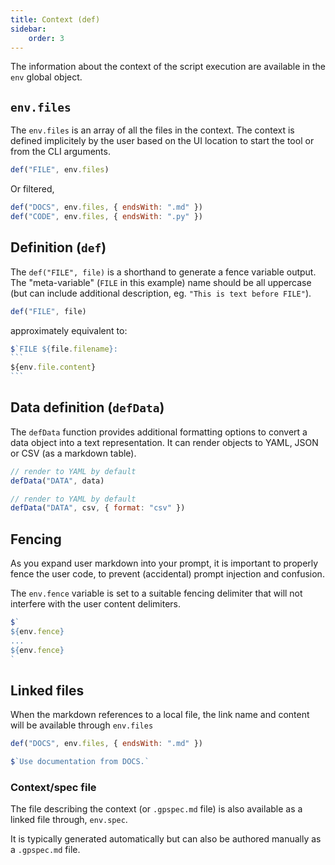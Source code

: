 ```yaml
---
title: Context (def)
sidebar:
    order: 3
---
```


The information about the context of the script execution are available in the `env` global object.

## `env.files`

The `env.files` is an array of all the files in the context. The context is defined implicitely
by the user based on the UI location to start the tool or from the CLI arguments.

```js
def("FILE", env.files)
```

Or filtered,

```js
def("DOCS", env.files, { endsWith: ".md" })
def("CODE", env.files, { endsWith: ".py" })
```

## Definition (`def`)

The `def("FILE", file)` is a shorthand to generate a fence variable output.
The "meta-variable" (`FILE` in this example) name should be all uppercase (but can include
additional description, eg. `"This is text before FILE"`).

```js
def("FILE", file)
```

approximately equivalent to:

````js
$`FILE ${file.filename}:
```
${env.file.content}
```
````

## Data definition (`defData`)

The `defData` function provides additional formatting options to convert a data object into a text representation. It can render objects to YAML, JSON or CSV (as a markdown table).

```js
// render to YAML by default
defData("DATA", data)

// render to YAML by default
defData("DATA", csv, { format: "csv" })
```

## Fencing

As you expand user markdown into your prompt, it is important to properly fence the user code, to prevent (accidental) prompt injection and confusion.

The `env.fence` variable is set to a suitable fencing delimiter that will not interfere with the user content delimiters.

```js
$`
${env.fence}
...
${env.fence}
`
```

## Linked files

When the markdown references to a local file, the link name and content will be available through `env.files`

```js
def("DOCS", env.files, { endsWith: ".md" })

$`Use documentation from DOCS.`
```

### Context/spec file

The file describing the context (or `.gpspec.md` file) is also available as a linked file through, `env.spec`.

It is typically generated automatically but can also be authored manually as a `.gpspec.md` file.
